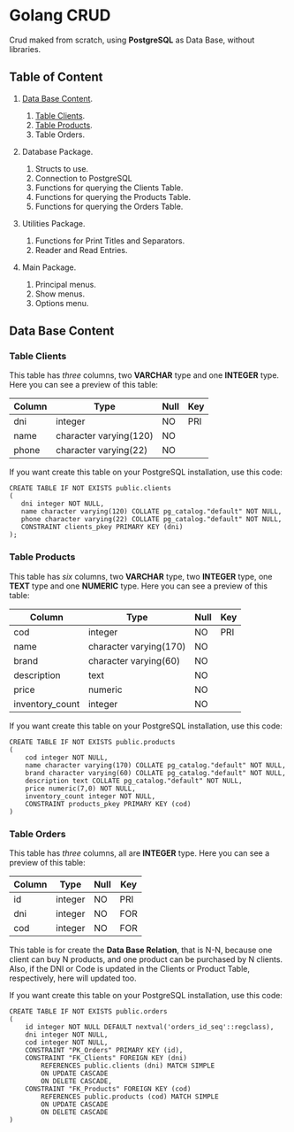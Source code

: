 # Golang CRUD

Crud maked from scratch, using **PostgreSQL** as Data Base, without libraries.

## Table of Content

1. [Data Base Content](#data-base-content).

    1. [Table Clients](#table-clients).
    2. [Table Products](#table-products).
    3. Table Orders.
2. Database Package.

    1. Structs to use.
    2. Connection to PostgreSQL
    3. Functions for querying the Clients Table.
    4. Functions for querying the Products Table.
    5. Functions for querying the Orders Table.
3. Utilities Package.

    1. Functions for Print Titles and Separators.
    2. Reader and Read Entries.
4. Main Package.

    1. Principal menus.
    2. Show menus.
    3. Options menu.

## Data Base Content

### Table Clients

This table has *three* columns, two **VARCHAR** type and one **INTEGER** type. Here you can see a preview of this table:

| Column | Type                   | Null | Key |
| ------ | ---------------------- | ---- | --- |
| dni    | integer                | NO   | PRI |
| name   | character varying(120) | NO   |     |
| phone  | character varying(22)  | NO   |     |

If you want create this table on your PostgreSQL installation, use this code:

```
CREATE TABLE IF NOT EXISTS public.clients
(
   dni integer NOT NULL,
   name character varying(120) COLLATE pg_catalog."default" NOT NULL,
   phone character varying(22) COLLATE pg_catalog."default" NOT NULL,
   CONSTRAINT clients_pkey PRIMARY KEY (dni)
);
```

### Table Products

This table has *six* columns, two **VARCHAR** type, two **INTEGER** type, one **TEXT** type and one **NUMERIC** type.
Here you can see a preview of this table:

| Column          | Type                   | Null | Key |
|-----------------|------------------------|------|-----|
| cod             | integer                | NO   | PRI |
| name            | character varying(170) | NO   |     |
| brand           | character varying(60)  | NO   |     |
| description     | text                   | NO   |     |
| price           | numeric                | NO   |     |
| inventory_count | integer                | NO   |     |

If you want create this table on your PostgreSQL installation, use this code:

```
CREATE TABLE IF NOT EXISTS public.products
(
    cod integer NOT NULL,
    name character varying(170) COLLATE pg_catalog."default" NOT NULL,
    brand character varying(60) COLLATE pg_catalog."default" NOT NULL,
    description text COLLATE pg_catalog."default" NOT NULL,
    price numeric(7,0) NOT NULL,
    inventory_count integer NOT NULL,
    CONSTRAINT products_pkey PRIMARY KEY (cod)
)
```

### Table Orders

This table has *three* columns, all are **INTEGER** type. Here you can see a preview of this table:

| Column | Type    | Null | Key |
|-------|---------| ---- |-----|
| id    | integer | NO   | PRI |
| dni   | integer | NO   | FOR |
| cod   | integer | NO   | FOR |

This table is for create the **Data Base Relation**, that is N-N, because one client can buy N products, and one product
can be purchased by N clients. Also, if the DNI or Code is updated in the Clients or Product Table, respectively, here
will updated too.

If you want create this table on your PostgreSQL installation, use this code:

```
CREATE TABLE IF NOT EXISTS public.orders
(
    id integer NOT NULL DEFAULT nextval('orders_id_seq'::regclass),
    dni integer NOT NULL,
    cod integer NOT NULL,
    CONSTRAINT "PK_Orders" PRIMARY KEY (id),
    CONSTRAINT "FK_Clients" FOREIGN KEY (dni)
        REFERENCES public.clients (dni) MATCH SIMPLE
        ON UPDATE CASCADE
        ON DELETE CASCADE,
    CONSTRAINT "FK_Products" FOREIGN KEY (cod)
        REFERENCES public.products (cod) MATCH SIMPLE
        ON UPDATE CASCADE
        ON DELETE CASCADE
)
```
